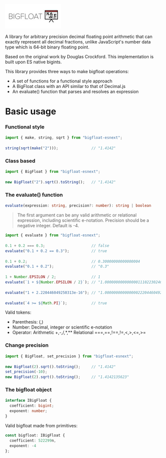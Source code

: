 [![BigFloat](https://raw.githubusercontent.com/davidmartinez10/bigfloat-esnext/master/bigfloat.jpg)](https://github.com/davidmartinez10/bigfloat-esnext)

A library for arbitrary precision decimal floating point arithmetic that can exactly represent all decimal fractions,
unlike JavaScript's number data type which is 64-bit binary floating point.

Based on the original work by Douglas Crockford.
This implementation is built upon ES native bigints.

This library provides three ways to make bigfloat operations:
  - A set of functions for a functional style approach
  - A BigFloat class with an API similar to that of Decimal.js
  - An evaluate() function that parses and resolves an expression

# Basic usage
### Functional style
```typescript
import { make, string, sqrt } from "bigfloat-esnext";

string(sqrt(make("2")));               // "1.4142"
```

### Class based
```typescript
import { BigFloat } from "bigfloat-esnext";

new BigFloat("2").sqrt().toString();   // "1.4142"
```

### The evaluate() function
```typescript
evaluate(expression: string, precision?: number): string | boolean
```
>The first argument can be any valid arithmetic or relational expression, including scientific e-notation.
>Precision should be a negative integer. Default is -4.
```typescript
import { evaluate } from "bigfloat-esnext";

0.1 + 0.2 === 0.3;                     // false
evaluate("0.1 + 0.2 == 0.3");          // true

0.1 + 0.2;                             // 0.30000000000000004
evaluate("0.1 + 0.2");                 // "0.3"

1 + Number.EPSILON / 2;                // 1
evaluate(`1 + ${Number.EPSILON / 2}`); // "1.00000000000000011102230246251565"

evaluate("1 + 2.220446049250313e-16"); // "1.0000000000000002220446049250313"

evaluate(`4 >= ${Math.PI}`);           // true
```

Valid tokens:
  - Parenthesis: (,)
  - Number: Decimal, integer or scientific e-notation
  - Operator: Arithmetic +,-,/,\*,\*\* Relational =\=\=,=\=,!==,!=,<,>,<=,>=
### Change precision
```typescript
import { BigFloat, set_precision } from "bigfloat-esnext";

new BigFloat(2).sqrt().toString();     // "1.4142"
set_precision(-10);
new BigFloat(2).sqrt().toString();     // "1.4142135623"
```
### The bigfloat object
```typescript
interface IBigFloat {
  coefficient: bigint;
  exponent: number;
}
```
Valid bigfloat made from primitives:
```typescript
const bigfloat: IBigFloat {
  coefficient: 522299n,
  exponent: -4
};
```
